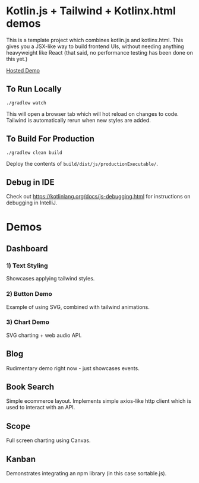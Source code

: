 # Kotlin.js + Tailwind + Kotlinx.html demos

This is a template project which combines kotlin.js and kotlinx.html. This gives you a JSX-like way to build frontend UIs, without needing anything heavyweight
like React (that said, no performance testing has been done on this yet.)

[Hosted Demo](http://kdemo.cc)

## To Run Locally

`./gradlew watch`

This will open a browser tab which will hot reload on changes to code. Tailwind is automatically rerun when new styles are added.

## To Build For Production

`./gradlew clean build`

Deploy the contents of `build/dist/js/productionExecutable/`.

## Debug in IDE

Check out https://kotlinlang.org/docs/js-debugging.html for instructions on debugging in IntelliJ.

# Demos

## Dashboard

### 1) Text Styling

Showcases applying tailwind styles. 

### 2) Button Demo

Example of using SVG, combined with tailwind animations.

### 3) Chart Demo

SVG charting + web audio API.

## Blog

Rudimentary demo right now - just showcases events.

## Book Search

Simple ecommerce layout. Implements simple axios-like http client which is used to interact with an API.

## Scope

Full screen charting using Canvas.

## Kanban

Demonstrates integrating an npm library (in this case sortable.js).


